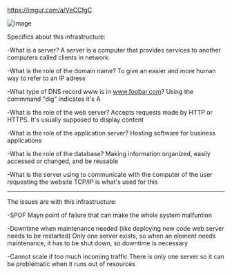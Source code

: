 https://imgur.com/a/VeCCfgC

![image](https://i.imgur.com/HHRrLYd.png)


Specifics about this infrastructure:


-What is a server?
A server is a computer that provides services to another computers called clients in network

-What is the role of the domain name?
To give an easier and more human way to refer to an IP adress

-What type of DNS record www is in www.foobar.com?
Using the commmand "dig" indicates it's A

-What is the role of the web server?
Accepts requests made by HTTP or HTTPS. It's usually supposed to display content

-What is the role of the application server?
Hosting software for business applications

-What is the role of the database?
Making information organized, easily accessed or changed, and be reusable

-What is the server using to communicate with the computer of the user requesting the website
TCP/IP is what's used for this


--------
The issues are with this infrastructure:

-SPOF
Mayn point of failure that can make the whole system malfuntion

-Downtime when maintenance needed (like deploying new code web server needs to be restarted)
Only one server exists, so when an element needs maintenance, it has to be shut down, so downtime is necessary

-Cannot scale if too much incoming traffic
There is only one server so it can be problematic when it runs out of resources
